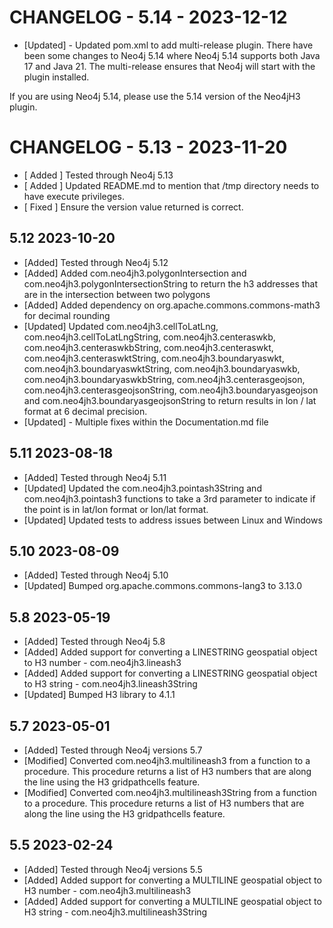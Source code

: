 # CHANGELOG - 5.14 - 2023-12-12
* [Updated] - Updated pom.xml to add multi-release plugin. There have been some changes to Neo4j 5.14 where Neo4j 5.14 supports both Java 17 and Java 21. The multi-release ensures that Neo4j will start with the plugin installed.

If you are using Neo4j 5.14, please use the 5.14 version of the Neo4jH3 plugin.

# CHANGELOG - 5.13 - 2023-11-20
* [ Added ] Tested through Neo4j 5.13
* [ Added ] Updated README.md to mention that /tmp directory needs to have execute privileges.
* [ Fixed ] Ensure the version value returned is correct.

## 5.12 2023-10-20
* [Added] Tested through Neo4j 5.12
* [Added] Added com.neo4jh3.polygonIntersection and com.neo4jh3.polygonIntersectionString to return the h3 addresses that are in the intersection between two polygons
* [Added] Added dependency on org.apache.commons.commons-math3 for decimal rounding
* [Updated] Updated com.neo4jh3.cellToLatLng, com.neo4jh3.cellToLatLngString, com.neo4jh3.centeraswkb, com.neo4jh3.centeraswkbString, com.neo4jh3.centeraswkt, com.neo4jh3.centeraswktString, com.neo4jh3.boundaryaswkt, com.neo4jh3.boundaryaswktString, com.neo4jh3.boundaryaswkb, com.neo4jh3.boundaryaswkbString, com.neo4jh3.centerasgeojson, com.neo4jh3.centerasgeojsonString, com.neo4jh3.boundaryasgeojson and com.neo4jh3.boundaryasgeojsonString to return results in lon / lat format at 6 decimal precision.
* [Updated] - Multiple fixes within the Documentation.md file



## 5.11 2023-08-18
* [Added] Tested through Neo4j 5.11
* [Updated] Updated the com.neo4jh3.pointash3String and com.neo4jh3.pointash3 functions to take a 3rd parameter to indicate if the point is in lat/lon format or lon/lat format.
* [Updated] Updated tests to address issues between Linux and Windows

## 5.10 2023-08-09

* [Added] Tested through Neo4j 5.10
* [Updated] Bumped org.apache.commons.commons-lang3 to 3.13.0

## 5.8 2023-05-19

* [Added] Tested through Neo4j 5.8
* [Added] Added support for converting a LINESTRING geospatial object to H3 number - com.neo4jh3.lineash3
* [Added] Added support for converting a LINESTRING geospatial object to H3 string - com.neo4jh3.lineash3String
* [Updated] Bumped H3 library to 4.1.1


## 5.7 2023-05-01

* [Added] Tested through Neo4j versions 5.7
* [Modified] Converted com.neo4jh3.multilineash3 from a function to a procedure. This procedure returns a list of H3 numbers that are along the line using the H3 gridpathcells feature.
* [Modified] Converted com.neo4jh3.multilineash3String from a function to a procedure. This procedure returns a list of H3 numbers that are along the line using the H3 gridpathcells feature.


## 5.5 2023-02-24

* [Added] Tested through Neo4j versions 5.5
* [Added] Added support for converting a MULTILINE geospatial object to H3 number - com.neo4jh3.multilineash3
* [Added] Added support for converting a MULTILINE geospatial object to H3 string - com.neo4jh3.multilineash3String



